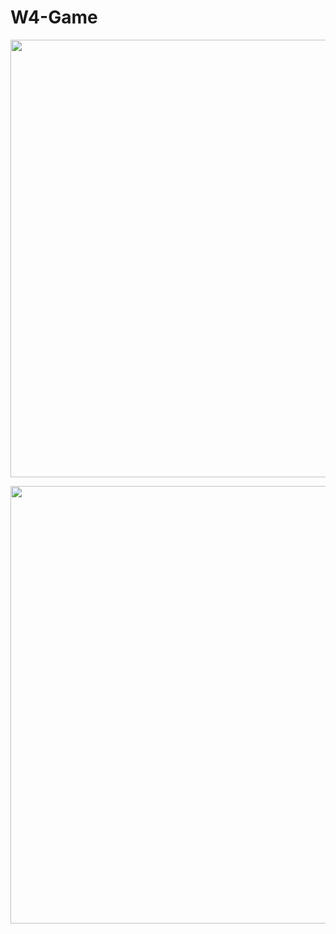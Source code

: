 # W4-Game

<p align="center">
  <img width="1028" height="700" src="https://i.imgur.com/Ib5lcRw.jpg">
</p>

<p align="center">
  <img width="1028" height="700" src="https://i.imgur.com/NauT4JW.jpg">
</p>

